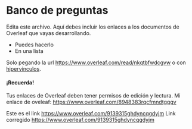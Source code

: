 # Banco de preguntas
Edita este archivo. Aquí debes incluir los enlaces a los documentos de Overleaf que vayas desarrollando.

* Puedes hacerlo
* En una lista

Solo pegando la url https://www.overleaf.com/read/nkqtbfwdcgvw o con [hipervínculos](https://www.overleaf.com/read/nkqtbfwdcgvw).

#### ¡Recuerda!
Tus enlaces de Overleaf deben tener permisos de edición y lectura.
Mi enlace de oveleaf:
https://www.overleaf.com/8948383rqcfmndtgggv

Este es el link https://www.overleaf.com/9139315ghdyncqgdyjm
Link corregido https://www.overleaf.com/9139315ghdyncqgdyjm

